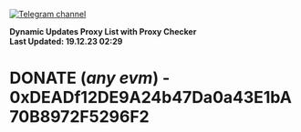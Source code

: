 [![Telegram channel](https://img.shields.io/endpoint?url=https://runkit.io/damiankrawczyk/telegram-badge/branches/master?url=https://t.me/n4z4v0d)](https://t.me/n4z4v0d) 

**Dynamic Updates Proxy List with Proxy Checker**  
**Last Updated: 19.12.23 02:29**

# DONATE (_any evm_) - 0xDEADf12DE9A24b47Da0a43E1bA70B8972F5296F2
